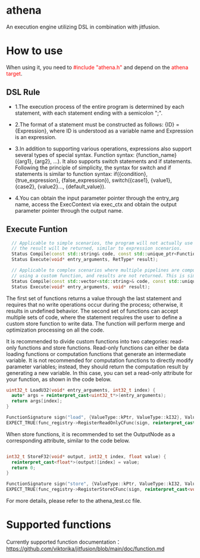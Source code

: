 # athena

An execution engine utilizing DSL in combination with jitfusion.

# How to use
When using it, you need to <span style="color:red">#include "athena.h"</span> and depend on the <span style="color:red">athena target</span>.

## DSL Rule

* 1.The execution process of the entire program is determined by each statement, with each statement ending with a semicolon ";".

* 2.The format of a statement must be constructed as follows: {ID} = {Expression}, where ID is understood as a variable name and Expression is an expression.

* 3.In addition to supporting various operations, expressions also support several types of special syntax. Function syntax: {function_name}({arg1}, {arg2}, ...). It also supports switch statements and if statements. Following the principle of simplicity, the syntax for switch and if statements is similar to function syntax: if({condition}, {true_expression}, {false_expression}), switch({case1}, {value1}, {case2}, {value2}..., {default_value}).

* 4.You can obtain the input parameter pointer through the entry_arg name, access the ExecContext via exec_ctx and obtain the output parameter pointer through the output name.

## Execute Funtion
```c++
  // Applicable to simple scenarios, the program will not actually use a custom store function to write data. Instead,
  // the result will be returned, similar to expression scenarios.
  Status Compile(const std::string& code, const std::unique_ptr<FunctionRegistry>& func_registry);
  Status Execute(void* entry_arguments, RetType* result);

  // Applicable to complex scenarios where multiple pipelines are computed simultaneously. Each pipeline writes data
  // using a custom function, and results are not returned. This is similar to feature processing scenarios.
  Status Compile(const std::vector<std::string>& code, const std::unique_ptr<FunctionRegistry>& func_registry);
  Status Execute(void* entry_arguments, void* result);
```

The first set of functions returns a value through the last statement and requires that no write operations occur during the process; otherwise, it results in undefined behavior. The second set of functions can accept multiple sets of code, where the statement requires the user to define a custom store function to write data. The function will perform merge and optimization processing on all the code.

It is recommended to divide custom functions into two categories: read-only functions and store functions. Read-only functions can either be data loading functions or computation functions that generate an intermediate variable. It is not recommended for computation functions to directly modify parameter variables; instead, they should return the computation result by generating a new variable. In this case, you can set a read-only attribute for your function, as shown in the code below.

```c++
uint32_t LoadU32(void* entry_arguments, int32_t index) {
  auto* args = reinterpret_cast<uint32_t*>(entry_arguments);
  return args[index];
}

FunctionSignature sign("load", {ValueType::kPtr, ValueType::kI32}, ValueType::kU32);
EXPECT_TRUE(func_registry->RegisterReadOnlyCFunc(sign, reinterpret_cast<void*>(LoadU32)).ok());
```

When store functions, it is recommended to set the OutputNode as a corresponding attribute, similar to the code below.

```c++

int32_t StoreF32(void* output, int32_t index, float value) {
  reinterpret_cast<float*>(output)[index] = value;
  return 0;
}

FunctionSignature sign("store", {ValueType::kPtr, ValueType::kI32, ValueType::kF32}, ValueType::kI32);
EXPECT_TRUE(func_registry->RegisterStoreCFunc(sign, reinterpret_cast<void*>(StoreF32), 1).ok());
```


For more details, please refer to the athena_test.cc file.

# Supported functions

Currently supported function documentation：https://github.com/viktorika/jitfusion/blob/main/doc/function.md